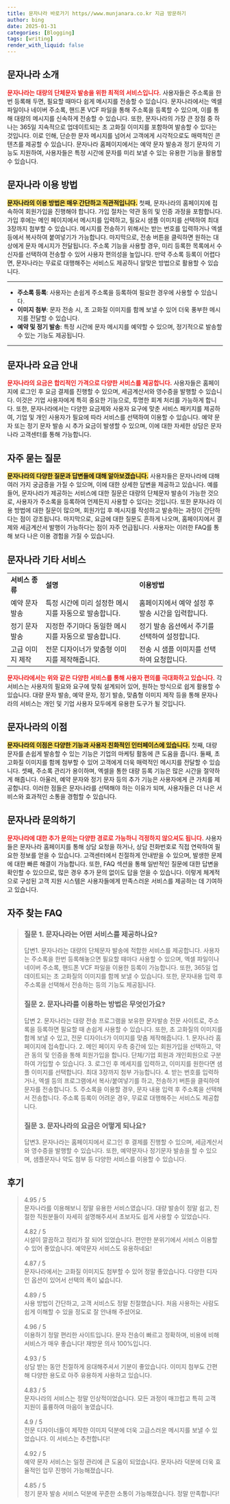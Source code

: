 ```yaml
---
title: 문자나라 바로가기 https//www.munjanara.co.kr 지금 방문하기
author: bing
date: 2025-01-31
categories: [Blogging]
tags: [writing]
render_with_liquid: false
---
```



<h2 id='문자나라_소개'>문자나라 소개</h2>

<p><b><span style="color: #ee2323;">문자나라는 대량의 단체문자 발송을 위한 최적의 서비스입니다.</span></b> 사용자들은 주소록을 한 번 등록해 두면, 필요할 때마다 쉽게 메시지를 전송할 수 있습니다. 문자나라에서는 엑셀 파일이나 네이버 주소록, 핸드폰 VCF 파일을 통해 주소록을 등록할 수 있으며, 이를 통해 대량의 메시지를 신속하게 전송할 수 있습니다. 또한, 문자나라의 가장 큰 장점 중 하나는 365일 지속적으로 업데이트되는 초 고화질 이미지를 포함하여 발송할 수 있다는 것입니다. 이로 인해, 단순한 문자 메시지를 넘어서 고객에게 시각적으로도 매력적인 콘텐츠를 제공할 수 있습니다. 문자나라 홈페이지에서는 예약 문자 발송과 정기 문자의 기능도 지원하여, 사용자들은 특정 시간에 문자를 미리 보낼 수 있는 유용한 기능을 활용할 수 있습니다.</p>

<h2 id='문자나라_이용방법'>문자나라 이용 방법</h2>

<p><b><span style="background-color: #ffe066;">문자나라의 이용 방법은 매우 간단하고 직관적입니다.</span></b> 첫째, 문자나라의 홈페이지에 접속하여 회원가입을 진행해야 합니다. 가입 절차는 약관 동의 및 인증 과정을 포함합니다. 가입 후에는 메인 페이지에서 메시지를 입력하고, 필요시 샘플 이미지를 선택하여 최대 3장까지 첨부할 수 있습니다. 메시지를 전송하기 위해서는 받는 번호를 입력하거나 엑셀 등에서 복사하여 붙여넣기가 가능합니다. 마지막으로, 전송 버튼을 클릭하면 원하는 대상에게 문자 메시지가 전달됩니다. 주소록 기능을 사용할 경우, 미리 등록한 목록에서 수신자를 선택하여 전송할 수 있어 사용자 편의성을 높입니다. 만약 주소록 등록이 어렵다면, 문자나라는 무료로 대행해주는 서비스도 제공하니 알맞은 방법으로 활용할 수 있습니다.</p>

<hr />

<ul>
    <li><b>주소록 등록</b>: 사용자는 손쉽게 주소록을 등록하여 필요한 경우에 사용할 수 있습니다.</li>
    <li><b>이미지 첨부</b>: 문자 전송 시, 초 고화질 이미지를 함께 보낼 수 있어 더욱 풍부한 메시지를 전달할 수 있습니다.</li>
    <li><b>예약 및 정기 발송</b>: 특정 시간에 문자 메시지를 예약할 수 있으며, 정기적으로 발송할 수 있는 기능도 제공됩니다.</li>
</ul>

<hr />

<h2 id='문자나라_요금_안내'>문자나라 요금 안내</h2>

<p><b><span style="color: #ee2323;">문자나라의 요금은 합리적인 가격으로 다양한 서비스를 제공합니다.</span></b> 사용자들은 홈페이지에 로그인 후 요금 결제를 진행할 수 있으며, 세금계산서와 영수증을 발행할 수 있습니다. 이것은 기업 사용자에게 특히 중요한 기능으로, 투명한 회계 처리를 가능하게 합니다. 또한, 문자나라에서는 다양한 요금제와 사용자 요구에 맞춘 서비스 패키지를 제공하여, 기업 및 개인 사용자가 필요에 따라 서비스를 선택하여 이용할 수 있습니다. 예약 문자 또는 정기 문자 발송 시 추가 요금이 발생할 수 있으며, 이에 대한 자세한 상담은 문자나라 고객센터를 통해 가능합니다.</p>

<h2 id='문자나라_자주_묻는_질문'>자주 묻는 질문</h2>

<p><b><span style="background-color: #ffe066;">문자나라의 다양한 질문과 답변들에 대해 알아보겠습니다.</span></b> 사용자들은 문자나라에 대해 여러 가지 궁금증을 가질 수 있으며, 이에 대한 상세한 답변을 제공하고 있습니다. 예를 들어, 문자나라가 제공하는 서비스에 대한 질문은 대량의 단체문자 발송이 가능한 것으로, 사용자가 주소록을 등록하여 언제든지 사용할 수 있다는 것입니다. 또한 문자나라 이용 방법에 대한 질문이 많으며, 회원가입 후 메시지를 작성하고 발송하는 과정이 간단하다는 점이 강조됩니다. 마지막으로, 요금에 대한 질문도 흔하게 나오며, 홈페이지에서 결제와 세금계산서 발행이 가능하다는 점이 자주 언급됩니다. 사용자는 이러한 FAQ를 통해 보다 나은 이용 경험을 가질 수 있습니다.</p>

<h2 id='문자나라_기타_서비스'>문자나라 기타 서비스</h2>

<table>
    <tr>
        <td><b>서비스 종류</b></td>
        <td><b>설명</b></td>
        <td><b>이용방법</b></td>
    </tr>
    <tr>
        <td>예약 문자 발송</td>
        <td>특정 시간에 미리 설정한 메시지를 자동으로 발송합니다.</td>
        <td>홈페이지에서 예약 설정 후 발송 시간을 입력합니다.</td>
    </tr>
    <tr>
        <td>정기 문자 발송</td>
        <td>지정한 주기마다 동일한 메시지를 자동으로 발송합니다.</td>
        <td>정기 발송 옵션에서 주기를 선택하여 설정합니다.</td>
    </tr>
    <tr>
        <td>고급 이미지 제작</td>
        <td>전문 디자이너가 맞춤형 이미지를 제작해줍니다.</td>
        <td>전송 시 샘플 이미지를 선택하여 요청합니다.</td>
    </tr>
</table>

<p><b><span style="color: #ee2323;">문자나라에서는 위와 같은 다양한 서비스를 통해 사용자 편의를 극대화하고 있습니다.</span></b> 각 서비스는 사용자의 필요와 요구에 맞춰 설계되어 있어, 원하는 방식으로 쉽게 활용할 수 있습니다. 대량 문자 발송, 예약 문자, 정기 발송, 맞춤형 이미지 제작 등을 통해 문자나라의 서비스는 개인 및 기업 사용자 모두에게 유용한 도구가 될 것입니다.</p>

<h2 id='문자나라_이점'>문자나라의 이점</h2>

<p><b><span style="background-color: #ffe066;">문자나라의 이점은 다양한 기능과 사용자 친화적인 인터페이스에 있습니다.</span></b> 첫째, 대량 문자를 손쉽게 발송할 수 있는 기능은 기업의 마케팅 활동에 큰 도움을 줍니다. 둘째, 초 고화질 이미지를 함께 첨부할 수 있어 고객에게 더욱 매력적인 메시지를 전달할 수 있습니다. 셋째, 주소록 관리가 용이하며, 엑셀을 통한 대량 등록 기능은 많은 시간을 절약하게 해줍니다. 아울러, 예약 문자와 정기 문자 등의 추가 기능은 사용자에게 큰 가치를 제공합니다. 이러한 점들은 문자나라를 선택해야 하는 이유가 되며, 사용자들은 더 나은 서비스와 효과적인 소통을 경험할 수 있습니다.</p>

<h2 id='문자나라_문의하기'>문자나라 문의하기</h2>

<p><b><span style="color: #ee2323;">문자나라에 대한 추가 문의는 다양한 경로로 가능하니 걱정하지 않으셔도 됩니다.</span></b> 사용자들은 문자나라 홈페이지를 통해 상담 요청을 하거나, 상담 전화번호로 직접 연락하여 필요한 정보를 얻을 수 있습니다. 고객센터에서 친절하게 안내받을 수 있으며, 발생한 문제에 대한 빠른 해결이 가능합니다. 또한, FAQ 섹션을 통해 일반적인 질문에 대한 답변을 확인할 수 있으므로, 많은 경우 추가 문의 없이도 답을 얻을 수 있습니다. 이렇게 체계적으로 구성된 고객 지원 시스템은 사용자들에게 만족스러운 서비스를 제공하는 데 기여하고 있습니다.</p>


<h2 id='자주_찾는_FAQ'>자주 찾는 FAQ</h2>
<div itemscope="" itemtype="https://schema.org/FAQPage"> 
<blockquote> 
<div itemscope="" itemprop="mainEntity" itemtype="https://schema.org/Question"> 
<h3 itemprop="name">질문 1. 문자나라는 어떤 서비스를 제공하나요?</h3> 
<div itemscope="" itemprop="acceptedAnswer" itemtype="https://schema.org/Answer"> 
<span itemprop="text"> 
<p>답변1. 문자나라는 대량의 단체문자 발송에 적합한 서비스를 제공합니다. 사용자는 주소록을 한번 등록해놓으면 필요할 때마다 사용할 수 있으며, 엑셀 파일이나 네이버 주소록, 핸드폰 VCF 파일을 이용한 등록이 가능합니다. 또한, 365일 업데이트되는 초 고화질의 이미지를 함께 보낼 수 있습니다. 또한, 문자내용 입력 후 주소록을 선택해서 전송하는 등의 기능도 제공됩니다.</p> 
</span> 
</div> 
</div> 

<div itemscope="" itemprop="mainEntity" itemtype="https://schema.org/Question"> 
<h3 itemprop="name">질문 2. 문자나라를 이용하는 방법은 무엇인가요?</h3> 
<div itemscope="" itemprop="acceptedAnswer" itemtype="https://schema.org/Answer"> 
<span itemprop="text"> 
<p>답변 2. 문자나라는 대량 전송 프로그램을 보유한 문자발송 전문 사이트로, 주소록을 등록하면 필요할 때 손쉽게 사용할 수 있습니다. 또한, 초 고화질의 이미지를 함께 보낼 수 있고, 전문 디자이너가 이미지를 맞춤 제작해줍니다. 1. 문자나라 홈페이지에 접속합니다. 2. 메인 페이지 우측 중간에 있는 회원가입을 선택하고, 약관 동의 및 인증을 통해 회원가입을 합니다. 단체/기업 회원과 개인회원으로 구분하여 가입할 수 있습니다. 3. 로그인 후 메세지를 입력하고, 이미지를 원한다면 샘플 이미지를 선택합니다. 최대 3장까지 첨부 가능합니다. 4. 받는 번호를 입력하거나, 엑셀 등의 프로그램에서 복사/붙여넣기를 하고, 전송하기 버튼을 클릭하여 문자를 전송합니다. 5. 주소록을 이용할 경우, 문자 내용 입력 후 주소록을 선택해서 전송합니다. 주소록 등록이 어려운 경우, 무료로 대행해주는 서비스도 제공합니다.</p> 
</span> 
</div> 
</div> 

<div itemscope="" itemprop="mainEntity" itemtype="https://schema.org/Question"> 
<h3 itemprop="name">질문 3. 문자나라의 요금은 어떻게 되나요?</h3> 
<div itemscope="" itemprop="acceptedAnswer" itemtype="https://schema.org/Answer"> 
<span itemprop="text"> 
<p>답변3. 문자나라는 홈페이지에서 로그인 후 결제를 진행할 수 있으며, 세금계산서와 영수증을 발행할 수 있습니다. 또한, 예약문자나 정기문자 발송을 할 수 있으며, 샘플문자나 약도 첨부 등 다양한 서비스를 이용할 수 있습니다.</p> 
</span> 
</div> 
</div> 

</blockquote> 
</div>
<h2 id='후기'>후기</h2>
<div itemscope itemtype="https://schema.org/Product">
  <blockquote>
  <div itemprop="review" itemscope itemtype="https://schema.org/Review">
      <div itemprop="reviewRating" itemscope itemtype="https://schema.org/Rating"> <span itemprop="ratingValue">4.95</span> / <span itemprop="bestRating">5</span> </div>
      <span itemprop="reviewBody">문자나라를 이용해보니 정말 유용한 서비스였습니다. 대량 발송이 정말 쉽고, 친절한 직원분들이 자세히 설명해주셔서 초보자도 쉽게 사용할 수 있었습니다.</span>
  </div>
  <br>
  <div itemprop="review" itemscope itemtype="https://schema.org/Review">
      <div itemprop="reviewRating" itemscope itemtype="https://schema.org/Rating"> <span itemprop="ratingValue">4.82</span> / <span itemprop="bestRating">5</span> </div>
      <span itemprop="reviewBody">시설이 깔끔하고 정리가 잘 되어 있었습니다. 편안한 분위기에서 서비스 이용할 수 있어 좋았습니다. 예약문자 서비스도 유용하네요!</span>
  </div>
  <br>
  <div itemprop="review" itemscope itemtype="https://schema.org/Review">
      <div itemprop="reviewRating" itemscope itemtype="https://schema.org/Rating"> <span itemprop="ratingValue">4.87</span> / <span itemprop="bestRating">5</span> </div>
      <span itemprop="reviewBody">문자나라에서는 고화질 이미지도 첨부할 수 있어 정말 좋았습니다. 다양한 디자인 옵션이 있어서 선택의 폭이 넓습니다.</span>
  </div>
  <br>
  <div itemprop="review" itemscope itemtype="https://schema.org/Review">
      <div itemprop="reviewRating" itemscope itemtype="https://schema.org/Rating"> <span itemprop="ratingValue">4.89</span> / <span itemprop="bestRating">5</span> </div>
      <span itemprop="reviewBody">사용 방법이 간단하고, 고객 서비스도 정말 친절했습니다. 처음 사용하는 사람도 쉽게 이해할 수 있을 정도로 잘 안내해 주셨어요.</span>
  </div>
  <br>
  <div itemprop="review" itemscope itemtype="https://schema.org/Review">
      <div itemprop="reviewRating" itemscope itemtype="https://schema.org/Rating"> <span itemprop="ratingValue">4.96</span> / <span itemprop="bestRating">5</span> </div>
      <span itemprop="reviewBody">이용하기 정말 편리한 사이트입니다. 문자 전송이 빠르고 정확하며, 비용에 비해 서비스가 매우 좋습니다! 재방문 의사 100%입니다.</span>
  </div>
  <br>
  <div itemprop="review" itemscope itemtype="https://schema.org/Review">
      <div itemprop="reviewRating" itemscope itemtype="https://schema.org/Rating"> <span itemprop="ratingValue">4.93</span> / <span itemprop="bestRating">5</span> </div>
      <span itemprop="reviewBody">상담 받는 동안 친절하게 응대해주셔서 기분이 좋았습니다. 이미지 첨부도 간편해 다양한 용도로 아주 유용하게 사용하고 있습니다.</span>
  </div>
  <br>
  <div itemprop="review" itemscope itemtype="https://schema.org/Review">
      <div itemprop="reviewRating" itemscope itemtype="https://schema.org/Rating"> <span itemprop="ratingValue">4.83</span> / <span itemprop="bestRating">5</span> </div>
      <span itemprop="reviewBody">문자나라의 서비스는 정말 인상적이었습니다. 모든 과정이 매끄럽고 특히 고객 지원이 훌륭하여 마음이 놓였습니다.</span>
  </div>
  <br>
  <div itemprop="review" itemscope itemtype="https://schema.org/Review">
      <div itemprop="reviewRating" itemscope itemtype="https://schema.org/Rating"> <span itemprop="ratingValue">4.9</span> / <span itemprop="bestRating">5</span> </div>
      <span itemprop="reviewBody">전문 디자이너들이 제작한 이미지 덕분에 더욱 고급스러운 메시지를 보낼 수 있었습니다. 이 서비스는 추천합니다!</span>
  </div>
  <br>
  <div itemprop="review" itemscope itemtype="https://schema.org/Review">
      <div itemprop="reviewRating" itemscope itemtype="https://schema.org/Rating"> <span itemprop="ratingValue">4.92</span> / <span itemprop="bestRating">5</span> </div>
      <span itemprop="reviewBody">예약 문자 서비스는 일정 관리에 큰 도움이 되었습니다. 문자나라 덕분에 더욱 효율적인 업무 진행이 가능해졌습니다.</span>
  </div>
  <br>
  <div itemprop="review" itemscope itemtype="https://schema.org/Review">
      <div itemprop="reviewRating" itemscope itemtype="https://schema.org/Rating"> <span itemprop="ratingValue">4.85</span> / <span itemprop="bestRating">5</span> </div>
      <span itemprop="reviewBody">정기 문자 발송 서비스 덕분에 꾸준한 소통이 가능해졌습니다. 정말 만족합니다!</span>
  </div>
  </blockquote>
</div>
